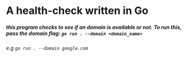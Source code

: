 # A health-check written in Go
##### this program checks to see if an domain is available or not. To run this, pass the domain flag: ```go run . --domain <domain_name>```
###### e.g ```go run . --domain google.com```